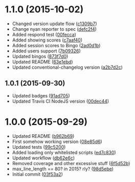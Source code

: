 <a name="1.1.0"></a>
# 1.1.0 (2015-10-02)


* Changed version update flow ([c1309b7](https://github.com/jcdenton/hubot-bingo/commit/c1309b7))
* Change nyan reporter to spec ([defc2f4](https://github.com/jcdenton/hubot-bingo/commit/defc2f4))
* Added respond test ([00fecca](https://github.com/jcdenton/hubot-bingo/commit/00fecca))
* Added showing scores ([c7aaf40](https://github.com/jcdenton/hubot-bingo/commit/c7aaf40))
* Added session scores to Bingo ([2ad0d1b](https://github.com/jcdenton/hubot-bingo/commit/2ad0d1b))
* Added users support ([7b09326](https://github.com/jcdenton/hubot-bingo/commit/7b09326))
* Updated bingos ([873f7d0](https://github.com/jcdenton/hubot-bingo/commit/873f7d0))
* Updated README ([63e1ebd](https://github.com/jcdenton/hubot-bingo/commit/63e1ebd))
* Updated conventional-changelog version ([a2b7d2c](https://github.com/jcdenton/hubot-bingo/commit/a2b7d2c))



<a name="1.0.1"></a>
## 1.0.1 (2015-09-30)


* Updated badges ([91ad705](https://github.com/jcdenton/hubot-bingo/commit/91ad705))
* Updated Travis CI NodeJS version ([00dec44](https://github.com/jcdenton/hubot-bingo/commit/00dec44))



<a name="1.0.0"></a>
# 1.0.0 (2015-09-29)


* Updated README ([b962b69](https://github.com/jcdenton/hubot-bingo/commit/b962b69))
* First somehow working version ([08e85d6](https://github.com/jcdenton/hubot-bingo/commit/08e85d6))
* Updated tests ([99c5200](https://github.com/jcdenton/hubot-bingo/commit/99c5200))
* Added loading only whitelisted scripts ([ed7c830](https://github.com/jcdenton/hubot-bingo/commit/ed7c830))
* Updated workflow ([db62e6c](https://github.com/jcdenton/hubot-bingo/commit/db62e6c))
* Removed coverage and other excessive stuff ([6f5d52b](https://github.com/jcdenton/hubot-bingo/commit/6f5d52b))
* max_line_length == 80? in 2015? rly? ([98d5ebe](https://github.com/jcdenton/hubot-bingo/commit/98d5ebe))
* Initial commit ([03f53a2](https://github.com/jcdenton/hubot-bingo/commit/03f53a2))




